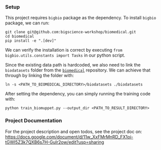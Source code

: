 ### Setup
This project requires `bigbio` package as the dependency. To install `bigbio` package, we can run:
```
git clone git@github.com:bigscience-workshop/biomedical.git
cd biomedical
pip install -e ".[dev]"
```
We can verify the installation is correct by executing `from bigbio.utils.constants import Tasks` in our python script.

Since the existing data path is hardcoded, we also need to link the `biodatasets` folder from the [`biomedical`](https://github.com/bigscience-workshop/biomedical) repository. We can achieve that through by linking the folder with:
```
ln -s <PATH_TO_BIOMEDICAL_DIRECTORY>/biodatasets ./biodatasets
```

After setting the dependency, you can simply running the training code with:
```
python train_biomuppet.py --output_dir <PATH_TO_RESULT_DIRECTORY>
```

### Project Documentation
For the project description and open todos, see the project doc on:
https://docs.google.com/document/d/11w_XxFMrMnRD_FX1oi-tGWI5Z3k7QXB6s7H-GuIr2ow/edit?usp=sharing


